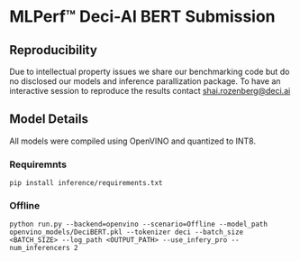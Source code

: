 # MLPerf™ Deci-AI BERT Submission

## Reproducibility
Due to intellectual property issues we share our benchmarking code but do no disclosed our models and inference parallization package. 
To have an interactive session to reproduce the results contact shai.rozenberg@deci.ai

## Model Details
All models were compiled using OpenVINO and quantized to INT8.

### Requiremnts
```
pip install inference/requirements.txt
```

### Offline

```
python run.py --backend=openvino --scenario=Offline --model_path openvino_models/DeciBERT.pkl --tokenizer deci --batch_size <BATCH_SIZE> --log_path <OUTPUT_PATH> --use_infery_pro --num_inferencers 2
```
